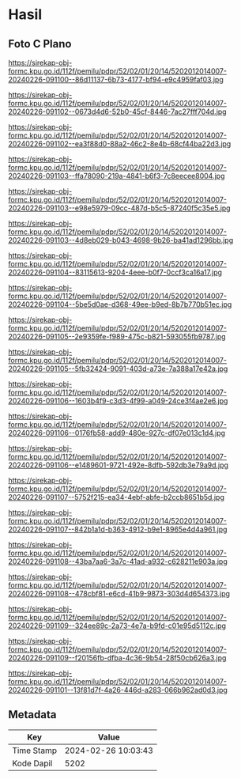 # Hasil

## Foto C Plano

https://sirekap-obj-formc.kpu.go.id/112f/pemilu/pdpr/52/02/01/20/14/5202012014007-20240226-091100--86d11137-6b73-4177-bf94-e9c4959faf03.jpg

https://sirekap-obj-formc.kpu.go.id/112f/pemilu/pdpr/52/02/01/20/14/5202012014007-20240226-091102--0673d4d6-52b0-45cf-8446-7ac27fff704d.jpg

https://sirekap-obj-formc.kpu.go.id/112f/pemilu/pdpr/52/02/01/20/14/5202012014007-20240226-091102--ea3f88d0-88a2-46c2-8e4b-68cf44ba22d3.jpg

https://sirekap-obj-formc.kpu.go.id/112f/pemilu/pdpr/52/02/01/20/14/5202012014007-20240226-091103--ffa78090-219a-4841-b6f3-7c8eecee8004.jpg

https://sirekap-obj-formc.kpu.go.id/112f/pemilu/pdpr/52/02/01/20/14/5202012014007-20240226-091103--e98e5979-09cc-487d-b5c5-87240f5c35e5.jpg

https://sirekap-obj-formc.kpu.go.id/112f/pemilu/pdpr/52/02/01/20/14/5202012014007-20240226-091103--4d8eb029-b043-4698-9b26-ba41ad1296bb.jpg

https://sirekap-obj-formc.kpu.go.id/112f/pemilu/pdpr/52/02/01/20/14/5202012014007-20240226-091104--83115613-9204-4eee-b0f7-0ccf3ca16a17.jpg

https://sirekap-obj-formc.kpu.go.id/112f/pemilu/pdpr/52/02/01/20/14/5202012014007-20240226-091104--5be5d0ae-d368-49ee-b9ed-8b7b770b51ec.jpg

https://sirekap-obj-formc.kpu.go.id/112f/pemilu/pdpr/52/02/01/20/14/5202012014007-20240226-091105--2e9359fe-f989-475c-b821-593055fb9787.jpg

https://sirekap-obj-formc.kpu.go.id/112f/pemilu/pdpr/52/02/01/20/14/5202012014007-20240226-091105--5fb32424-9091-403d-a73e-7a388a17e42a.jpg

https://sirekap-obj-formc.kpu.go.id/112f/pemilu/pdpr/52/02/01/20/14/5202012014007-20240226-091106--1603b4f9-c3d3-4f99-a049-24ce3f4ae2e6.jpg

https://sirekap-obj-formc.kpu.go.id/112f/pemilu/pdpr/52/02/01/20/14/5202012014007-20240226-091106--0176fb58-add9-480e-927c-df07e013c1d4.jpg

https://sirekap-obj-formc.kpu.go.id/112f/pemilu/pdpr/52/02/01/20/14/5202012014007-20240226-091106--e1489601-9721-492e-8dfb-592db3e79a9d.jpg

https://sirekap-obj-formc.kpu.go.id/112f/pemilu/pdpr/52/02/01/20/14/5202012014007-20240226-091107--5752f215-ea34-4ebf-abfe-b2ccb8651b5d.jpg

https://sirekap-obj-formc.kpu.go.id/112f/pemilu/pdpr/52/02/01/20/14/5202012014007-20240226-091107--842b1a1d-b363-4912-b9e1-8965e4d4a961.jpg

https://sirekap-obj-formc.kpu.go.id/112f/pemilu/pdpr/52/02/01/20/14/5202012014007-20240226-091108--43ba7aa6-3a7c-41ad-a932-c628211e903a.jpg

https://sirekap-obj-formc.kpu.go.id/112f/pemilu/pdpr/52/02/01/20/14/5202012014007-20240226-091108--478cbf81-e6cd-41b9-9873-303d4d654373.jpg

https://sirekap-obj-formc.kpu.go.id/112f/pemilu/pdpr/52/02/01/20/14/5202012014007-20240226-091109--324ee89c-2a73-4e7a-b9fd-c01e95d5112c.jpg

https://sirekap-obj-formc.kpu.go.id/112f/pemilu/pdpr/52/02/01/20/14/5202012014007-20240226-091109--f20156fb-dfba-4c36-9b54-28f50cb626a3.jpg

https://sirekap-obj-formc.kpu.go.id/112f/pemilu/pdpr/52/02/01/20/14/5202012014007-20240226-091101--13f81d7f-4a26-446d-a283-066b962ad0d3.jpg


## Metadata

| Key        | Value               |
| ---------- | ------------------- |
| Time Stamp | 2024-02-26 10:03:43 |
| Kode Dapil | 5202                |



